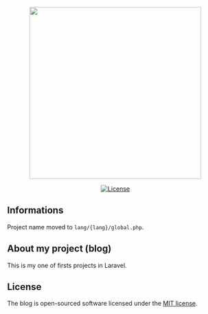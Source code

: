 <p align="center"><a href="https://laravel.com" target="_blank"><img src="https://raw.githubusercontent.com/laravel/art/master/logo-lockup/5%20SVG/2%20CMYK/1%20Full%20Color/laravel-logolockup-cmyk-red.svg" width="400"></a></p>

<p align="center">
<a href="https://packagist.org/packages/laravel/framework"><img src="https://img.shields.io/packagist/l/laravel/framework" alt="License"></a>
</p>

## Informations

Project name moved to `lang/{lang}/global.php`.

## About my project (blog)

This is my one of firsts projects in Laravel.

## License

The blog is open-sourced software licensed under the [MIT license](https://opensource.org/licenses/MIT).

